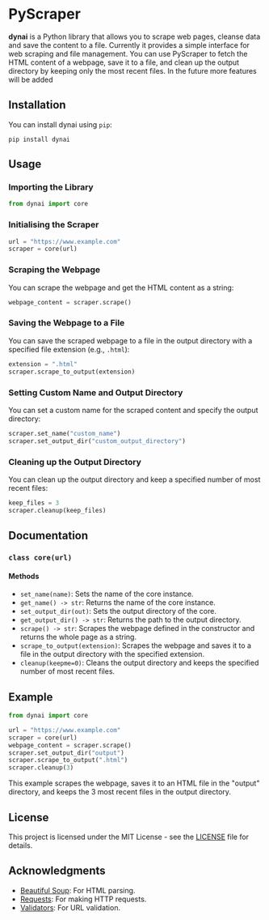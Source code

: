 # PyScraper

**dynai** is a Python library that allows you to scrape web pages, cleanse data and save the content to a file. Currently it provides a simple interface for web scraping and file management. You can use PyScraper to fetch the HTML content of a webpage, save it to a file, and clean up the output directory by keeping only the most recent files. In the future more features will be added

## Installation

You can install dynai using `pip`:

```
pip install dynai
```

## Usage

### Importing the Library

```python
from dynai import core
```

### Initialising the Scraper

```python
url = "https://www.example.com"
scraper = core(url)
```

### Scraping the Webpage

You can scrape the webpage and get the HTML content as a string:

```python
webpage_content = scraper.scrape()
```

### Saving the Webpage to a File

You can save the scraped webpage to a file in the output directory with a specified file extension (e.g., `.html`):

```python
extension = ".html"
scraper.scrape_to_output(extension)
```

### Setting Custom Name and Output Directory

You can set a custom name for the scraped content and specify the output directory:

```python
scraper.set_name("custom_name")
scraper.set_output_dir("custom_output_directory")
```

### Cleaning up the Output Directory

You can clean up the output directory and keep a specified number of most recent files:

```python
keep_files = 3
scraper.cleanup(keep_files)
```

## Documentation

### `class core(url)`

#### Methods

- `set_name(name)`: Sets the name of the core instance.
- `get_name() -> str`: Returns the name of the core instance.
- `set_output_dir(out)`: Sets the output directory of the core.
- `get_output_dir() -> str`: Returns the path to the output directory.
- `scrape() -> str`: Scrapes the webpage defined in the constructor and returns the whole page as a string.
- `scrape_to_output(extension)`: Scrapes the webpage and saves it to a file in the output directory with the specified extension.
- `cleanup(keepme=0)`: Cleans the output directory and keeps the specified number of most recent files.

## Example

```python
from dynai import core

url = "https://www.example.com"
scraper = core(url)
webpage_content = scraper.scrape()
scraper.set_output_dir("output")
scraper.scrape_to_output(".html")
scraper.cleanup(3)
```

This example scrapes the webpage, saves it to an HTML file in the "output" directory, and keeps the 3 most recent files in the output directory.

## License

This project is licensed under the MIT License - see the [LICENSE](LICENSE) file for details.

## Acknowledgments

- [Beautiful Soup](https://www.crummy.com/software/BeautifulSoup/): For HTML parsing.
- [Requests](https://docs.python-requests.org/en/master/): For making HTTP requests.
- [Validators](https://validators.readthedocs.io/en/latest/): For URL validation.
